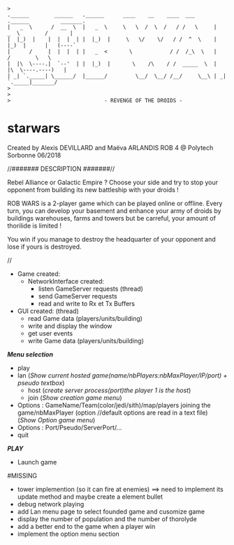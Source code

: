

```
>
.______        ______   .______      ____    __    ____  ___      .______          _______.
|   _  \      /  __  \  |   _  \     \   \  /  \  /   / /   \     |   _  \        /       |
|  |_)  |    |  |  |  | |  |_)  |     \   \/    \/   / /  ^  \    |  |_)  |      |   (----`
|      /     |  |  |  | |   _  <       \            / /  /_\  \   |      /        \   \    
|  |\  \----.|  `--'  | |  |_)  |       \    /\    / /  _____  \  |  |\  \----.----)   |   
| _| `._____| \______/  |______/         \__/  \__/ /__/     \__\ | _| `._____|_______/    
>                                                                                           
>                                                                                                          
>                              - REVENGE OF THE DROIDS -
``` 
# starwars

Created by Alexis DEVILLARD and Maëva ARLANDIS
ROB 4 @ Polytech Sorbonne
06/2018

//####### DESCRIPTION #######//

Rebel Alliance or Galactic Empire ? Choose your side and try to stop your opponent from building 
its new battleship with your droids !

ROB WARS is a 2-player game which can be played online or offline.
Every turn, you can develop your basement and enhance your army of droids by buildings warehouses, farms
and towers but be carreful, your amount of thorilide is limited !

You win if you manage to destroy the headquarter of your opponent and lose if yours is destroyed.

// 

* Game created:
  * NetworkInterface created: 
    * listen GameServer requests (thread)
    * send GameServer requests
    * read and write to Rx et Tx Buffers
* GUI created: (thread)
    * read Game data (players/units/building)
    * write and display the window
    * get user events
    * write Game data (players/units/building)


***Menu selection***
* play 
* lan
(*Show current hosted game(name/nbPlayers:nbMaxPlayer/IP/port) + pseudo textbox*)
  * host
  (*create server process(port)the player 1 is the host*)
  * join
  (*Show creation game menu*)
* Options : GameName/Team(color/jedi/sith)/map/players joining the game/nbMaxPlayer
(option //default options are read in a text file)
(*Show Option game menu*)
* Options : Port/Pseudo/ServerPort/...
* quit

***PLAY***
* Launch game

#MISSING
* tower implemention (so it can fire at enemies) ==> need to implement its update method and maybe create a element bullet
* debug network playing
* add Lan menu page to select founded game and cusomize game
* display the number of population and the number of thorolyde
* add a better end to the game when a player win
* implement the option menu section









